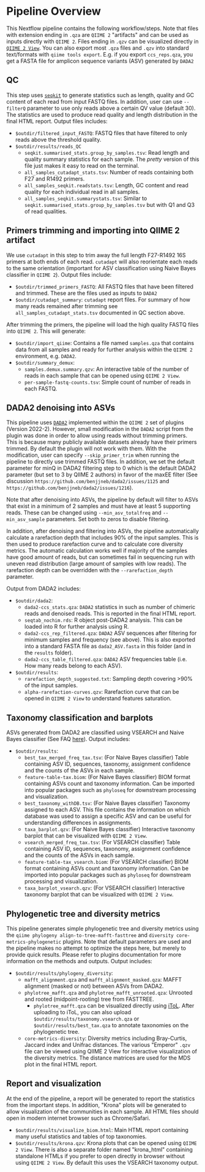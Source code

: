 # Pipeline Overview 

This Nextflow pipeline contains the following workflow/steps. Note that files with
extension ending in `.qza` are `QIIME 2` "artifacts" and can be used as inputs directly with
`QIIME 2`. Files ending in `.qzv` can be visualized directly in [`QIIME 2 View`](https://view.qiime2.org/).
You can also export most `.qza` files and `.qzv` into standard text/formats with `qiime tools export`.
E.g. if you export `ccs_reps.qza`, you get a FASTA file for amplicon sequence variants (ASV) generated by `DADA2`

## QC
This step uses [`seqkit`](https://bioinf.shenwei.me/seqkit/) to generate statistics
such as length, quality and GC content of each read from input FASTQ files. In addition,
user can use `--filterQ` parameter to use only reads above a certain QV value (default 30).
The statistics are used to produce read quality and length distribution in the
final HTML report. Output files includes:
* `$outdir/filtered_input_FASTQ`: FASTQ files that have filtered to only reads above 
the threshold quality.
* `$outdir/results/reads_QC`
  * `seqkit.summarised_stats.group_by_samples.tsv`: Read length and quality summary statistics
    for each sample. The *pretty* version of this file just makes it easy to read on the
    terminal.
  * `all_samples_cutadapt_stats.tsv`: Number of reads containing both F27 and R1492 primers.
  * `all_samples_seqkit.readstats.tsv`: Length, GC content and read quality for each 
    individual read in all samples.
  * `all_samples_seqkit.summarystats.tsv`: Similar to `seqkit.summarised_stats.group_by_samples.tsv`
    but with Q1 and Q3 of read qualities.

## Primers trimming and importing into QIIME 2 artifact
We use `cutadapt` in this step to trim away the full length F27-R1492 16S primers at
both ends of each read. `cutadapt` will also reorientate each reads to the same
orientation (important for ASV classification using Naive Bayes classifier in `QIIME 2`). Output
files include:
* `$outdir/trimmed_primers_FASTQ`: All FASTQ files that have been filtered and trimmed. These
  are the files used as inputs to `DADA2`
* `$outdir/cutadapt_summary`: `cutadapt` report files. For summary of how many reads remained
  after trimming see `all_samples_cutadapt_stats.tsv` documented in QC section above.
  
After trimming the primers, the pipeline will load the high quality FASTQ files into `QIIME 2`.
This will generate:
* `$outdir/import_qiime`: Contains a file named `samples.qza` that contains data from all
  samples and ready for further analysis within the `QIIME 2` environment, e.g. `DADA2`.
* `$outdir/summary_demux`:
  * `samples.demux.summary.qzv`: An interactive table of the number of reads in each sample that
    can be opened using `QIIME 2 View`.
  * `per-sample-fastq-counts.tsv`: Simple count of number of reads in each FASTQ.
  
## DADA2 denoising into ASVs
This pipeline uses [`DADA2`](https://benjjneb.github.io/dada2/) implemented within the `QIIME 2` set of plugins (Version 2022-2).
However, small modification in the `DADA2` script from the plugin was done in order
to allow using reads without trimming primers. This is because many publicly available datasets
already have their primers trimmed. By default the plugin will not work with them. With
the modification, user can specify `--skip_primer_trim` when running the pipeline to directly
use trimmed FASTQ files. In addition, we set the default parameter for minQ in
DADA2 filtering step to 0 which is the default DADA2 parameter (but set to 3 by QIIME 2 authors)
in favor of the maxEE filter (See discussion `https://github.com/benjjneb/dada2/issues/1125` and
`https://github.com/benjjneb/dada2/issues/1216`).

Note that after denoising into ASVs, the pipeline by default will filter to ASVs that
exist in a minimum of 2 samples and must have at least 5 supporting reads. These can be
changed using `--min_asv_totalfreq` and `--min_asv_sample` parameters. Set both to zeros
to disable filtering.

In addition, after denoising and filtering into ASVs, the pipeline
automatically calculate a rarefaction depth that includes 90% of the input samples. This is then
used to produce rarefaction curve and to calculate core diversity metrics. The automatic calculation works
well if majority of the samples have good amount of reads, but can sometimes fail in 
sequencing run with uneven read distribution (large amount of samples with low reads). The
rarefaction depth can be overridden with the `--rarefaction_depth` parameter.

Output from DADA2 includes:
* `$outdir/dada2`:
  * `dada2-ccs_stats.qza`: `DADA2` statistics in such as number of chimeric reads and denoised reads.
    This is reported in the final HTML report.
  * `seqtab_nochim.rds`: R object post-DADA2 analysis. This can be loaded into R for further
    analysis using R.
  * `dada2-ccs_rep_filtered.qza`: `DADA2` ASV sequences after filtering for minimum samples and frequency (see above). 
    This is also exported into a standard FASTA file as `dada2_ASV.fasta` in this folder (and in the `results` folder).
  * `dada2-ccs_table_filtered.qza`: `DADA2` ASV frequencies table (i.e. How many reads belong
    to each ASV).
* `$outdir/results`:
  * `rarefaction_depth_suggested.txt`: Sampling depth covering >90% of the input samples.
  * `alpha-rarefaction-curves.qzv`: Rarefaction curve that can be opened in `QIIME 2 View` to understand 
    features saturation.
    
## Taxonomy classification and barplots
ASVs generated from DADA2 are classified using VSEARCH and Naive Bayes classifier 
(See FAQ [here](https://github.com/PacificBiosciences/pb-16S-nf)). Output includes:
* `$outdir/results`:
  * `best_tax_merged_freq_tax.tsv`: (For Naive Bayes classifier) Table containing 
    ASV ID, sequences, taxonomy, assignment confidence and the counts of the ASVs in each sample.
  * `feature-table-tax.biom`: (For Naive Bayes classifier) BIOM format containing ASVs count and 
    taxonomy information. Can be imported into popular packages such as `phyloseq` for downstream
    processing and visualization.
  * `best_taxonomy_withDB.tsv`: (For Naive Bayes classifier) Taxonomy assigned to each ASV.
    This file contains the information on which database was used to assign a specific ASV and
    can be useful for understanding differences in assignments.
  * `taxa_barplot.qzv`: (For Naive Bayes classifier) Interactive taxonomy barplot that can be visualized with
    `QIIME 2 View`.
  * `vsearch_merged_freq_tax.tsv`: (For VSEARCH classifier) Table containing 
    ASV ID, sequences, taxonomy, assignment confidence and the counts of the ASVs in each sample.
  * `feature-table-tax_vsearch.biom`: (For VSEARCH classifier) BIOM format containing ASVs count and 
    taxonomy information. Can be imported into popular packages such as `phyloseq` for downstream
    processing and visualization.
  * `taxa_barplot_vsearch.qzv`: (For VSEARCH classifier) Interactive taxonomy barplot that can be visualized with
    `QIIME 2 View`.
    
## Phylogenetic tree and diversity metrics
This pipeline generates simple phylogenetic tree and diversity metrics using the `qiime phylogeny align-to-tree-mafft-fasttree`
and `diversity core-metrics-phylogenetic` plugins. Note that default parameters are used and the pipeline makes no
attempt to optimize the steps here, but merely to provide quick results. Please refer to plugins
documentation for more information on the methods and outputs. Output includes:
* `$outdir/results/phylogeny_diversity`:
  * `mafft_alignment.qza` and `mafft_alignment_masked.qza`: MAFFT alignment (masked or not) between ASVs from DADA2. 
  * `phylotree_mafft.qza` and `phylotree_mafft_unrooted.qza`: Unrooted and rooted (midpoint-rooting) tree from FASTTREE. 
    * `phylotree_mafft.qza` can be visualized directly using [iToL](https://itol.embl.de/upload.cgi). After
      uploading to iToL, you can also upload `$outdir/results/taxonomy.vsearch.qza` or `$outdir/results/best_tax.qza`
      to annotate taxonomies on the phylogenetic tree.
  * `core-metrics-diversity`: Diversity metrics including Bray-Curtis, Jaccard index and Unifrac distances. The various
    "Emperor" `.qzv` file can be viewed using QIIME 2 View for interactive visualization of the diversity metrics.
    The distance matrices are used for the MDS plot in the final HTML report.
    
## Report and visualization
At the end of the pipeline, a report will be generated to report the statistics from the important
steps. In addition, "Krona" plots will be generated to allow visualization of the communities in each
sample. All HTML files should open in modern internet browser such as Chrome/Safari.
* `$outdir/results/visualize_biom.html`: Main HTML report containing many useful statistics and tables of top taxonomies.
* `$outdir/results/krona.qzv`: Krona plots that can be opened using `QIIME 2 View`. There is also
  a separate folder named "krona_html" containing standalone HTMLs if you prefer to open directly in browser without
  using `QIIME 2 View`. By default this uses the VSEARCH taxonomy output.
